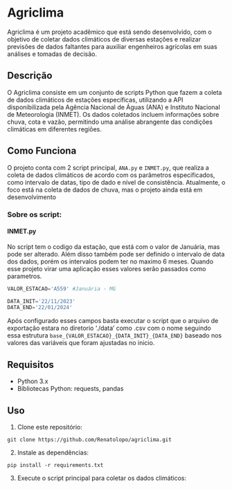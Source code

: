 # Agriclima

Agriclima é um projeto acadêmico que está sendo desenvolvido, com o objetivo de coletar dados climáticos de diversas estações e realizar previsões de dados faltantes para auxiliar engenheiros agrícolas em suas análises e tomadas de decisão.

## Descrição

O Agriclima consiste em um conjunto de scripts Python que fazem a coleta de dados climáticos de estações específicas, utilizando a API disponibilizada pela Agência Nacional de Águas (ANA) e Instituto Nacional de Meteorologia (INMET). Os dados coletados incluem informações sobre chuva, cota e vazão, permitindo uma análise abrangente das condições climáticas em diferentes regiões.

## Como Funciona

O projeto conta com 2 script principal, `ANA.py` e `INMET.py`, que realiza a coleta de dados climáticos de acordo com os parâmetros especificados, como intervalo de datas, tipo de dado e nível de consistência. Atualmente, o foco está na coleta de dados de chuva, mas o projeto ainda está em desenvolvimento

### Sobre os script: 
#### INMET.py
No script tem o codigo da estação, que está com o valor de Januária, mas pode ser alterado. Além disso também pode ser definido o intervalo de data dos dados, porém os intervalos podem ter no maximo 6 meses.  Quando esse projeto virar uma aplicação esses valores serão passados como parametros.

```python
VALOR_ESTACAO='A559' #Januária - MG

DATA_INIT='22/11/2023'
DATA_END='22/01/2024'

```

Após configurado esses campos basta executar o script que o arquivo de exportação estara no diretorio ‘./data’ como .csv com o nome seguindo essa estrutura `base_{VALOR_ESTACAO}_{DATA_INIT}_{DATA_END}` baseado nos valores das variáveis que foram ajustadas no inicio.

## Requisitos

- Python 3.x
- Bibliotecas Python: requests, pandas

## Uso

1. Clone este repositório:

`git clone https://github.com/Renatolopo/agriclima.git`

2. Instale as dependências:

`pip install -r requirements.txt`

3. Execute o script principal para coletar os dados climáticos:

